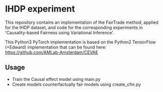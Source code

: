 IHDP experiment 
===============

This repository contains an implementation of the FairTrade method, applied for the IHDP dataset, 
and code for the corresponding experiments in 'Causality-based Fairness using Variational Inference'. 

This Python3 PyTorch implementation is based on the Python2 TensorFlow (+Edward) implementation that can be found here: https://github.com/AMLab-Amsterdam/CEVAE

## Usage

- Train the Causal effect model using main.py
- Create models counterfactually fair models using create_cfm.py
